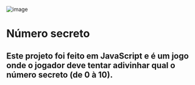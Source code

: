 ![image](https://github.com/vpaesi/js-game-numero-secreto/blob/main/img/print.png?raw=true)

<div class="title">
    <h1>Número secreto</h1>
</div>

<div class="about">
    <h2>
        Este projeto foi feito em JavaScript e é um jogo onde o jogador deve tentar adivinhar qual o número secreto (de 0 à 10).
    </h2>
</div>
